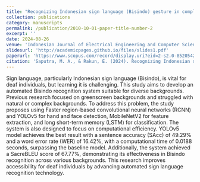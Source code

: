 ```yaml
---
title: "Recognizing Indonesian sign language (Bisindo) gesture in complex backgrounds"
collection: publications
category: manuscripts
permalink: /publication/2010-10-01-paper-title-number-2
excerpt: ''
date: 2024-08-26
venue: 'Indonesian Journal of Electrical Engineering and Computer Science (IJEECS)'
slidesurl: 'http://academicpages.github.io/files/slides1.pdf'
paperurl: 'https://www.scopus.com/record/display.uri?eid=2-s2.0-85205426888&origin=inward&txGid=099a49ebbf693ccdc0a1dc28554b15dd'
citation: 'Saputra, M. A., & Rakun, E. (2024). Recognizing Indonesian sign language (Bisindo) gesture in complex backgrounds. Indonesian Journal of Electrical Engineering and Computer Science, 36(3), 1583-1593. https://doi.org/10.11591/ijeecs.v36.i3.pp1583-1593'
---
```


Sign language, particularly Indonesian sign language (Bisindo), is vital for deaf individuals, but learning it is challenging. This study aims to develop an automated Bisindo recognition system suitable for diverse backgrounds. Previous research focused on greenscreen backgrounds and struggled with natural or complex backgrounds. To address this problem, the study proposes using Faster region-based convolutional neural networks (RCNN) and YOLOv5 for hand and face detection, MobileNetV2 for feature extraction, and long short-term memory (LSTM) for classification. The system is also designed to focus on computational efficiency. YOLOv5 model achieves the best result with a sentence accuracy (SAcc) of 49.29% and a word error rate (WER) of 16.42%, with a computational time of 0.0188 seconds, surpassing the baseline model. Additionally, the system achieved a SacreBLEU score of 67.77%, demonstrating its effectiveness in Bisindo recognition across various backgrounds. This research improves accessibility for deaf individuals by advancing automated sign language recognition technology.